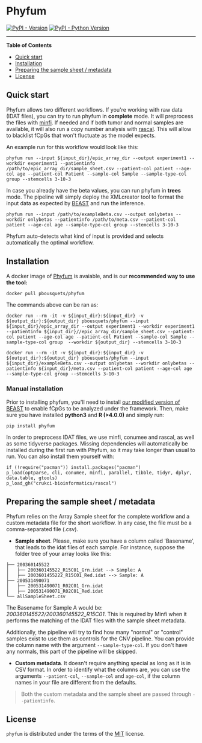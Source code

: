 # Phyfum

[![PyPI - Version](https://img.shields.io/pypi/v/phyfum.svg)](https://pypi.org/project/phyfum)
[![PyPI - Python Version](https://img.shields.io/pypi/pyversions/phyfum.svg)](https://pypi.org/project/phyfum)

-----

**Table of Contents**

- [Quick start](#quick-start)
- [Installation](#installation)
- [Preparing the sample sheet / metadata](#preparing-the-sample-sheet--metadata)
- [License](#license)

## Quick start

Phyfum allows two different workflows. If you're working with raw data (IDAT files), you can try to run phyfum in __complete__ mode. It will preprocess the files with [minfi](https://bioconductor.org/packages/release/bioc/html/minfi.html). If needed and if both tumor and normal samples are available, it will also run a copy number analysis with [rascal](https://github.com/crukci-bioinformatics/rascal). This will allow to blacklist fCpGs that won't fluctuate as the model expects. 

An example run for this workflow would look like this:

```{bash}
phyfum run --input ${input_dir}/epic_array_dir --output experiment1 --workdir experiment1 --patientinfo /path/to/epic_array_dir/sample_sheet.csv --patient-col patient --age-col age --patient-col Patient --sample-col Sample --sample-type-col group --stemcells 3-10-3 
```

In case you already have the beta values, you can run phyfum in __trees__ mode. The pipeline will simply deploy the XMLcreator tool to format the input data as expected by [BEAST](https://beast.community/) and run the inference.

```{bash}
phyfum run --input /path/to/exampleBeta.csv --output onlybetas --workdir onlybetas --patientinfo /path/to/meta.csv --patient-col patient --age-col age --sample-type-col group --stemcells 3-10-3
```

Phyfum auto-detects what kind of input is provided and selects automatically the optimal workflow.

## Installation

A docker image of [Phyfum](https://hub.docker.com/repository/docker/pbousquets/phyfum/general) is avaiable, and is our __recommended way to use the tool:__

```{bash}
docker pull pbousquets/phyfum
```

The commands above can be ran as:
```{bash}
docker run --rm -it -v ${input_dir}:${input_dir} -v ${output_dir}:${output_dir} pbousquets/phyfum --input ${input_dir}/epic_array_dir --output experiment1 --workdir experiment1 --patientinfo ${input_dir}//epic_array_dir/sample_sheet.csv --patient-col patient --age-col age --patient-col Patient --sample-col Sample --sample-type-col group  --workdir ${output_dir} --stemcells 3-10-3 
 ```

```{bash}
docker run --rm -it -v ${input_dir}:${input_dir} -v ${output_dir}:${output_dir} pbousquets/phyfum --input ${input_dir}/exampleBeta.csv --output onlybetas --workdir onlybetas --patientinfo ${input_dir}/meta.csv --patient-col patient --age-col age --sample-type-col group --stemcells 3-10-3
```



### Manual installation

Prior to installing phyfum, you'll need to install [our modified version of BEAST](https://github.com/pbousquets/beast-mcmc-flipflop) to enable fCpGs to be analyzed under the framework. Then, make sure you have installed __python3__ and __R (>4.0.0)__ and simply run:

```console
pip install phyfum
```

In order to preprocess IDAT files, we use minfi, conumee and rascal, as well as some tidyverse packages. Missing dependencies will automatically be installed during the first run with Phyfum, so it may take longer than usual to run. You can also install them yourself with:

```{r}
if (!require("pacman")) install.packages("pacman")
p_load(optparse, cli, conumee, minfi, parallel, tibble, tidyr, dplyr, data.table, gtools)
p_load_gh("crukci-bioinformatics/rascal")
```

## Preparing the sample sheet / metadata

Phyfum relies on the Array Sample sheet for the complete workflow and a custom metadata file for the short workflow. In any case, the file must be a comma-separated file (.csv). 

- __Sample sheet__. Please, make sure you have a column called 'Basename', that leads to the idat files of each sample. For instance, suppose the folder tree of your array looks like this:


```
├── 200360145522
│   ├── 200360145522_R15C01_Grn.idat --> Sample: A
│   ├── 2003601455222_R15C01_Red.idat --> Sample: A
├── 200531490071
│   ├── 200531490071_R02C01_Grn.idat
│   ├── 200531490071_R02C01_Red.idat
└── allSampleSheet.csv
```

The Basename for Sample A would be: _200360145522/200360145522_R15C01_. This is required by Minfi when it performs the matching of the IDAT files with the sample sheet metadata.

Additionally, the pipeline will try to find how many "normal" or "control" samples exist to use them as controls for the CNV pipeline. You can provide the column name with the argument `--sample-type-col`. If you don't have any normals, this part of the pipeline will be skipped.

- __Custom metadata__. It doesn't require anything special as long as it is in CSV format. In order to identify what the columns are, you can use the arguments `--patient-col`, `--sample-col` and `age-col`, if the column names in your file are different from the defaults.

> Both the custom metadata and the sample sheet are passed through `--patientinfo`.



## License

`phyfum` is distributed under the terms of the [MIT](https://spdx.org/licenses/MIT.html) license.

